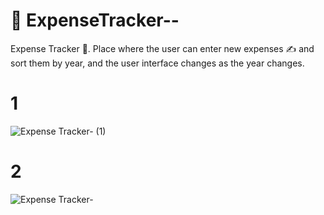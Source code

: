 # 💸 ExpenseTracker--
Expense Tracker 💸. Place where the user can enter new expenses ✍️ and sort them by year, and the user interface changes as the year changes.

# 1
![Expense Tracker- (1)](https://user-images.githubusercontent.com/64160163/120064113-5b03e800-c088-11eb-8ff3-0b6a489ace0e.png)

# 2
![Expense Tracker-](https://user-images.githubusercontent.com/64160163/120064159-87b7ff80-c088-11eb-95ca-4a01eb2f5df0.png)


